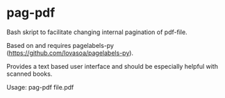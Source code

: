 # pag-pdf
Bash skript to facilitate changing internal pagination of pdf-file.

Based on and requires pagelabels-py (https://github.com/lovasoa/pagelabels-py).

Provides a text based user interface and should be especially helpful with scanned books.

Usage: pag-pdf file.pdf
